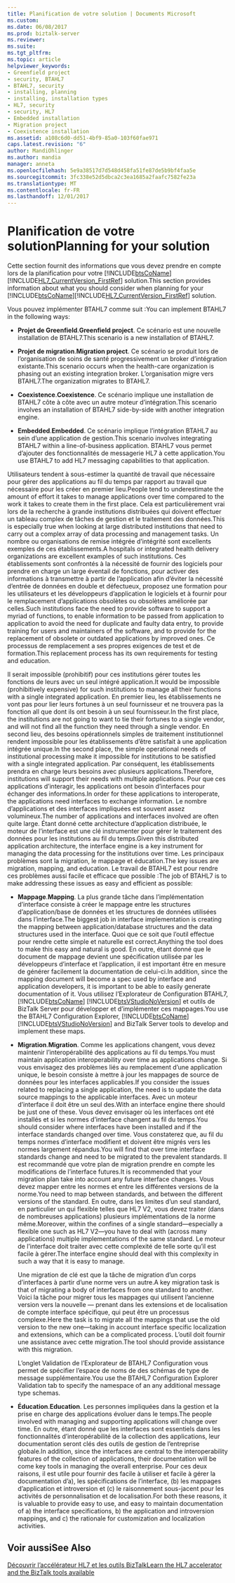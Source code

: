 ```yaml
---
title: Planification de votre solution | Documents Microsoft
ms.custom: 
ms.date: 06/08/2017
ms.prod: biztalk-server
ms.reviewer: 
ms.suite: 
ms.tgt_pltfrm: 
ms.topic: article
helpviewer_keywords:
- Greenfield project
- security, BTAHL7
- BTAHL7, security
- installing, planning
- installing, installation types
- HL7, security
- security, HL7
- Embedded installation
- Migration project
- Coexistence installation
ms.assetid: a108c6d0-dd51-4bf9-85a0-103f60fae971
caps.latest.revision: "6"
author: MandiOhlinger
ms.author: mandia
manager: anneta
ms.openlocfilehash: 5e9a38517d7d548d458fa51fe87de5b9bf4faa5e
ms.sourcegitcommit: 3fc338e52d5dbca2c3ea1685a2faafc7582fe23a
ms.translationtype: MT
ms.contentlocale: fr-FR
ms.lasthandoff: 12/01/2017
---
```

# <a name="planning-for-your-solution"></a><span data-ttu-id="12395-102">Planification de votre solution</span><span class="sxs-lookup"><span data-stu-id="12395-102">Planning for your solution</span></span>
<span data-ttu-id="12395-103">Cette section fournit des informations que vous devez prendre en compte lors de la planification pour votre [!INCLUDE[btsCoName](../../includes/btsconame-md.md)] [!INCLUDE[HL7_CurrentVersion_FirstRef](../../includes/hl7-currentversion-firstref-md.md)] solution.</span><span class="sxs-lookup"><span data-stu-id="12395-103">This section provides information about what you should consider when planning for your [!INCLUDE[btsCoName](../../includes/btsconame-md.md)][!INCLUDE[HL7_CurrentVersion_FirstRef](../../includes/hl7-currentversion-firstref-md.md)] solution.</span></span>  
  
 <span data-ttu-id="12395-104">Vous pouvez implémenter BTAHL7 comme suit :</span><span class="sxs-lookup"><span data-stu-id="12395-104">You can implement BTAHL7 in the following ways:</span></span>  
  
-   <span data-ttu-id="12395-105">**Projet de Greenfield**.</span><span class="sxs-lookup"><span data-stu-id="12395-105">**Greenfield project**.</span></span> <span data-ttu-id="12395-106">Ce scénario est une nouvelle installation de BTAHL7.</span><span class="sxs-lookup"><span data-stu-id="12395-106">This scenario is a new installation of BTAHL7.</span></span>  
  
-   <span data-ttu-id="12395-107">**Projet de migration**.</span><span class="sxs-lookup"><span data-stu-id="12395-107">**Migration project**.</span></span> <span data-ttu-id="12395-108">Ce scénario se produit lors de l’organisation de soins de santé progressivement un broker d’intégration existante.</span><span class="sxs-lookup"><span data-stu-id="12395-108">This scenario occurs when the health-care organization is phasing out an existing integration broker.</span></span> <span data-ttu-id="12395-109">L’organisation migre vers BTAHL7.</span><span class="sxs-lookup"><span data-stu-id="12395-109">The organization migrates to BTAHL7.</span></span>  
  
-   <span data-ttu-id="12395-110">**Coexistence**.</span><span class="sxs-lookup"><span data-stu-id="12395-110">**Coexistence**.</span></span> <span data-ttu-id="12395-111">Ce scénario implique une installation de BTAHL7 côte à côte avec un autre moteur d’intégration.</span><span class="sxs-lookup"><span data-stu-id="12395-111">This scenario involves an installation of BTAHL7 side-by-side with another integration engine.</span></span>  
  
-   <span data-ttu-id="12395-112">**Embedded**.</span><span class="sxs-lookup"><span data-stu-id="12395-112">**Embedded**.</span></span> <span data-ttu-id="12395-113">Ce scénario implique l’intégration BTAHL7 au sein d’une application de gestion.</span><span class="sxs-lookup"><span data-stu-id="12395-113">This scenario involves integrating BTAHL7 within a line-of-business application.</span></span> <span data-ttu-id="12395-114">BTAHL7 vous permet d’ajouter des fonctionnalités de messagerie HL7 à cette application.</span><span class="sxs-lookup"><span data-stu-id="12395-114">You use BTAHL7 to add HL7 messaging capabilities to that application.</span></span>  
  
 <span data-ttu-id="12395-115">Utilisateurs tendent à sous-estimer la quantité de travail que nécessaire pour gérer des applications au fil du temps par rapport au travail que nécessaire pour les créer en premier lieu.</span><span class="sxs-lookup"><span data-stu-id="12395-115">People tend to underestimate the amount of effort it takes to manage applications over time compared to the work it takes to create them in the first place.</span></span> <span data-ttu-id="12395-116">Cela est particulièrement vrai lors de la recherche à grande institutions distribuées qui doivent effectuer un tableau complex de tâches de gestion et le traitement des données.</span><span class="sxs-lookup"><span data-stu-id="12395-116">This is especially true when looking at large distributed institutions that need to carry out a complex array of data processing and management tasks.</span></span> <span data-ttu-id="12395-117">Un nombre ou organisations de remise intégrée d’intégrité sont excellents exemples de ces établissements.</span><span class="sxs-lookup"><span data-stu-id="12395-117">A hospitals or integrated health delivery organizations are excellent examples of such institutions.</span></span> <span data-ttu-id="12395-118">Ces établissements sont confrontés à la nécessité de fournir des logiciels pour prendre en charge un large éventail de fonctions, pour activer des informations à transmettre à partir de l’application afin d’éviter la nécessité d’entrée de données en double et défectueux, proposez une formation pour les utilisateurs et les développeurs d’application le logiciels et à fournir pour le remplacement d’applications obsolètes ou obsolètes améliorée par celles.</span><span class="sxs-lookup"><span data-stu-id="12395-118">Such institutions face the need to provide software to support a myriad of functions, to enable information to be passed from application to application to avoid the need for duplicate and faulty data entry, to provide training for users and maintainers of the software, and to provide for the replacement of obsolete or outdated applications by improved ones.</span></span> <span data-ttu-id="12395-119">Ce processus de remplacement a ses propres exigences de test et de formation.</span><span class="sxs-lookup"><span data-stu-id="12395-119">This replacement process has its own requirements for testing and education.</span></span>  
  
 <span data-ttu-id="12395-120">Il serait impossible (prohibitif) pour ces institutions gérer toutes les fonctions de leurs avec un seul intégré application.</span><span class="sxs-lookup"><span data-stu-id="12395-120">It would be impossible (prohibitively expensive) for such institutions to manage all their functions with a single integrated application.</span></span> <span data-ttu-id="12395-121">En premier lieu, les établissements ne vont pas pour lier leurs fortunes à un seul fournisseur et ne trouvera pas la fonction all que dont ils ont besoin à un seul fournisseur.</span><span class="sxs-lookup"><span data-stu-id="12395-121">In the first place, the institutions are not going to want to tie their fortunes to a single vendor, and will not find all the function they need through a single vendor.</span></span> <span data-ttu-id="12395-122">En second lieu, des besoins opérationnels simples de traitement institutionnel rendent impossible pour les établissements d’être satisfait à une application intégrée unique.</span><span class="sxs-lookup"><span data-stu-id="12395-122">In the second place, the simple operational needs of institutional processing make it impossible for institutions to be satisfied with a single integrated application.</span></span> <span data-ttu-id="12395-123">Par conséquent, les établissements prendra en charge leurs besoins avec plusieurs applications.</span><span class="sxs-lookup"><span data-stu-id="12395-123">Therefore, institutions will support their needs with multiple applications.</span></span> <span data-ttu-id="12395-124">Pour que ces applications d’interagir, les applications ont besoin d’interfaces pour échanger des informations.</span><span class="sxs-lookup"><span data-stu-id="12395-124">In order for these applications to interoperate, the applications need interfaces to exchange information.</span></span> <span data-ttu-id="12395-125">Le nombre d’applications et des interfaces impliquées est souvent assez volumineux.</span><span class="sxs-lookup"><span data-stu-id="12395-125">The number of applications and interfaces involved are often quite large.</span></span> <span data-ttu-id="12395-126">Étant donné cette architecture d’application distribuée, le moteur de l’interface est une clé instrumenter pour gérer le traitement des données pour les institutions au fil du temps.</span><span class="sxs-lookup"><span data-stu-id="12395-126">Given this distributed application architecture, the interface engine is a key instrument for managing the data processing for the institutions over time.</span></span> <span data-ttu-id="12395-127">Les principaux problèmes sont la migration, le mappage et éducation.</span><span class="sxs-lookup"><span data-stu-id="12395-127">The key issues are migration, mapping, and education.</span></span> <span data-ttu-id="12395-128">Le travail de BTAHL7 est pour rendre ces problèmes aussi facile et efficace que possible :</span><span class="sxs-lookup"><span data-stu-id="12395-128">The job of BTAHL7 is to make addressing these issues as easy and efficient as possible:</span></span>  
  
-   <span data-ttu-id="12395-129">**Mappage**.</span><span class="sxs-lookup"><span data-stu-id="12395-129">**Mapping**.</span></span> <span data-ttu-id="12395-130">La plus grande tâche dans l’implémentation d’interface consiste à créer le mappage entre les structures d’application/base de données et les structures de données utilisées dans l’interface.</span><span class="sxs-lookup"><span data-stu-id="12395-130">The biggest job in interface implementation is creating the mapping between application/database structures and the data structures used in the interface.</span></span> <span data-ttu-id="12395-131">Quoi que ce soit que l’outil effectue pour rendre cette simple et naturelle est correct.</span><span class="sxs-lookup"><span data-stu-id="12395-131">Anything the tool does to make this easy and natural is good.</span></span> <span data-ttu-id="12395-132">En outre, étant donné que le document de mappage devient une spécification utilisée par les développeurs d’interface et l’application, il est important être en mesure de générer facilement la documentation de celui-ci.</span><span class="sxs-lookup"><span data-stu-id="12395-132">In addition, since the mapping document will become a spec used by interface and application developers, it is important to be able to easily generate documentation of it.</span></span> <span data-ttu-id="12395-133">Vous utilisez l’Explorateur de Configuration BTAHL7, [!INCLUDE[btsCoName](../../includes/btsconame-md.md)] [!INCLUDE[btsVStudioNoVersion](../../includes/btsvstudionoversion-md.md)] et outils de BizTalk Server pour développer et d’implémenter ces mappages.</span><span class="sxs-lookup"><span data-stu-id="12395-133">You use the BTAHL7 Configuration Explorer, [!INCLUDE[btsCoName](../../includes/btsconame-md.md)][!INCLUDE[btsVStudioNoVersion](../../includes/btsvstudionoversion-md.md)] and BizTalk Server tools to develop and implement these maps.</span></span>  
  
-   <span data-ttu-id="12395-134">**Migration**.</span><span class="sxs-lookup"><span data-stu-id="12395-134">**Migration**.</span></span> <span data-ttu-id="12395-135">Comme les applications changent, vous devez maintenir l’interopérabilité des applications au fil du temps.</span><span class="sxs-lookup"><span data-stu-id="12395-135">You must maintain application interoperability over time as applications change.</span></span> <span data-ttu-id="12395-136">Si vous envisagez des problèmes liés au remplacement d’une application unique, le besoin consiste à mettre à jour les mappages de source de données pour les interfaces applicables.</span><span class="sxs-lookup"><span data-stu-id="12395-136">If you consider the issues related to replacing a single application, the need is to update the data source mappings to the applicable interfaces.</span></span> <span data-ttu-id="12395-137">Avec un moteur d’interface il doit être un seul des.</span><span class="sxs-lookup"><span data-stu-id="12395-137">With an interface engine there should be just one of these.</span></span> <span data-ttu-id="12395-138">Vous devez envisager où les interfaces ont été installés et si les normes d’interface changent au fil du temps.</span><span class="sxs-lookup"><span data-stu-id="12395-138">You should consider where interfaces have been installed and if the interface standards changed over time.</span></span> <span data-ttu-id="12395-139">Vous constaterez que, au fil du temps normes d’interface modifient et doivent être migrés vers les normes largement répandus.</span><span class="sxs-lookup"><span data-stu-id="12395-139">You will find that over time interface standards change and need to be migrated to the prevalent standards.</span></span> <span data-ttu-id="12395-140">Il est recommandé que votre plan de migration prendre en compte les modifications de l’interface futures.</span><span class="sxs-lookup"><span data-stu-id="12395-140">It is recommended that your migration plan take into account any future interface changes.</span></span> <span data-ttu-id="12395-141">Vous devez mapper entre les normes et entre les différentes versions de la norme.</span><span class="sxs-lookup"><span data-stu-id="12395-141">You need to map between standards, and between the different versions of the standard.</span></span> <span data-ttu-id="12395-142">En outre, dans les limites d’un seul standard, en particulier un qui flexible telles que HL7 V2, vous devez traiter (dans de nombreuses applications) plusieurs implémentations de la norme même.</span><span class="sxs-lookup"><span data-stu-id="12395-142">Moreover, within the confines of a single standard—especially a flexible one such as HL7 V2—you have to deal with (across many applications) multiple implementations of the same standard.</span></span> <span data-ttu-id="12395-143">Le moteur de l’interface doit traiter avec cette complexité de telle sorte qu’il est facile à gérer.</span><span class="sxs-lookup"><span data-stu-id="12395-143">The interface engine should deal with this complexity in such a way that it is easy to manage.</span></span>  
  
     <span data-ttu-id="12395-144">Une migration de clé est que la tâche de migration d’un corps d’interfaces à partir d’une norme vers un autre.</span><span class="sxs-lookup"><span data-stu-id="12395-144">A key migration task is that of migrating a body of interfaces from one standard to another.</span></span> <span data-ttu-id="12395-145">Voici la tâche pour migrer tous les mappages qui utilisent l’ancienne version vers la nouvelle — prenant dans les extensions et de localisation de compte interface spécifique, qui peut être un processus complexe.</span><span class="sxs-lookup"><span data-stu-id="12395-145">Here the task is to migrate all the mappings that use the old version to the new one—taking in account interface specific localization and extensions, which can be a complicated process.</span></span> <span data-ttu-id="12395-146">L’outil doit fournir une assistance avec cette migration.</span><span class="sxs-lookup"><span data-stu-id="12395-146">The tool should provide assistance with this migration.</span></span>  
  
     <span data-ttu-id="12395-147">L’onglet Validation de l’Explorateur de BTAHL7 Configuration vous permet de spécifier l’espace de noms de des schémas de type de message supplémentaire.</span><span class="sxs-lookup"><span data-stu-id="12395-147">You use the BTAHL7 Configuration Explorer Validation tab to specify the namespace of an any additional message type schemas.</span></span>  
  
-   <span data-ttu-id="12395-148">**Éducation**.</span><span class="sxs-lookup"><span data-stu-id="12395-148">**Education**.</span></span> <span data-ttu-id="12395-149">Les personnes impliquées dans la gestion et la prise en charge des applications évoluer dans le temps.</span><span class="sxs-lookup"><span data-stu-id="12395-149">The people involved with managing and supporting applications will change over time.</span></span> <span data-ttu-id="12395-150">En outre, étant donné que les interfaces sont essentiels dans les fonctionnalités d’interopérabilité de la collection des applications, leur documentation seront clés des outils de gestion de l’entreprise globale.</span><span class="sxs-lookup"><span data-stu-id="12395-150">In addition, since the interfaces are central to the interoperability features of the collection of applications, their documentation will be come key tools in managing the overall enterprise.</span></span> <span data-ttu-id="12395-151">Pour ces deux raisons, il est utile pour fournir des facile à utiliser et facile à gérer la documentation d’a), les spécifications de l’interface, (b) les mappages d’application et introversion et (c) le raisonnement sous-jacent pour les activités de personnalisation et de localisation.</span><span class="sxs-lookup"><span data-stu-id="12395-151">For both these reasons, it is valuable to provide easy to use, and easy to maintain documentation of a) the interface specifications, b) the application and introversion mappings, and c) the rationale for customization and localization activities.</span></span>  
  
## <a name="see-also"></a><span data-ttu-id="12395-152">Voir aussi</span><span class="sxs-lookup"><span data-stu-id="12395-152">See Also</span></span>  
[<span data-ttu-id="12395-153">Découvrir l’accélérateur HL7 et les outils BizTalk</span><span class="sxs-lookup"><span data-stu-id="12395-153">Learn the HL7 accelerator and the BizTalk tools available</span></span>](../../adapters-and-accelerators/accelerator-hl7/learn-the-hl7-accelerator-and-the-biztalk-tools-available.md)